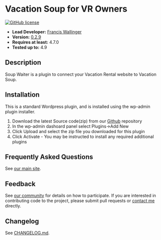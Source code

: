 # Vacation Soup for VR Owners
[![GitHub license](https://img.shields.io/badge/license-GPLv3-blue.svg)](https://raw.githubusercontent.com/francisw/soup-waiter/release/LICENSE)


- **Lead Developer:**
[Francis Wallinger](https://github.com/francisw)
- **Version:** [0.2.9](https://github.com/francisw/soup-waiter/releases)
- **Requires at least:** 4.7.0 
- **Tested up to:** 4.9

## Description

Soup Waiter is a plugin to connect your Vacation Rental website to Vacation Soup.

## Installation

This is a standard Wordpress plugin, and is installed using the wp-admin plugin installer.

1. Download the latest Source code(zip) from our [Github](https://github.com/francisw/soup-waiter/releases) repository
2. In the wp-admin dashoard panel select Plugins->Add New
3. Click Upload and select the zip file you downloaded for this plugin
4. Click Activate - You may be instructed to install any required additional plugins


## Frequently Asked Questions

See [our main site](https://launch.vacationsoup.com).

## Feedback

See [our community](https://community.vacationsoup.com) for details on how to participate. If you are interested in contributing code to the project, please submit pull requests or [contact me](mailto://francis@vacationsoup.com) directly.

## Changelog

See [CHANGELOG.md](CHANGELOG.md).

